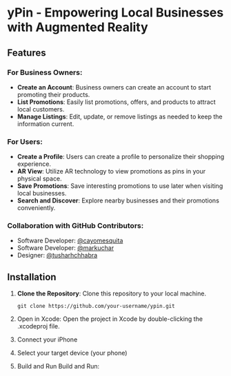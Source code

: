 # yPin - Empowering Local Businesses with Augmented Reality

## Features

### For Business Owners:
- **Create an Account**: Business owners can create an account to start promoting their products.
- **List Promotions**: Easily list promotions, offers, and products to attract local customers.
- **Manage Listings**: Edit, update, or remove listings as needed to keep the information current.

### For Users:
- **Create a Profile**: Users can create a profile to personalize their shopping experience.
- **AR View**: Utilize AR technology to view promotions as pins in your physical space.
- **Save Promotions**: Save interesting promotions to use later when visiting local businesses.
- **Search and Discover**: Explore nearby businesses and their promotions conveniently.

### Collaboration with GitHub Contributors:
- Software Developer: [@cayomesquita](https://github.com/cayomesquita)
- Software Developer: [@markuchar](https://github.com/MarKuchar)
- Designer: [@tusharhchhabra](https://github.com/tusharhchhabra)

## Installation

1. **Clone the Repository**: Clone this repository to your local machine.

   ```shell
   git clone https://github.com/your-username/ypin.git

2. Open in Xcode: Open the project in Xcode by double-clicking the .xcodeproj file.
3. Connect your iPhone
4. Select your target device (your phone)
5. Build and Run
Build and Run:
